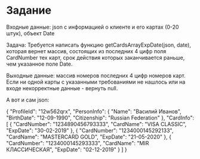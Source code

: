 # Задание

Входные данные: json с информацией о клиенте и его картах (0-20 штук), объект Date

Задача: Требуется написать функцию getCardsArrayExpDate(json, date), которая вернет массив, состоящих из последних 4 цифр поля CardNumber тех карт, срок действия которых заканчивается раньше, чем указанное поле Date.  

Выходные данные: массив номеров последних 4 цифр номеров карт. Если ни одной карты с указанными требованиями не нашлось или на входе некорректные данные - вернуть null. 

А вот и сам json:

{
   "ProfileId": "12w562qrx",
   "PersonInfo": {
       "Name": "Василий Иванов",
       "BirthDate": "12-09-1990",
       "Citizenship": "Russian Federation"
   },
   "CardInfo": [
       {
           "CardNumber": "1234890456793333",
           "CardName": "VISA CLASSIC",
           "ExpDate": "30-02-2019"
       },
       {
           "CardNumber": "1234000145292133",
           "CardName": "MASTERCARD GOLD",
           "ExpDate": "21-05-2020"
       },
       {
           "CardNumber": "1234000145293333",
           "CardName": "MIR КЛАССИЧЕСКАЯ",
           "ExpDate": "02-12-2019"
       }
   ]
}
